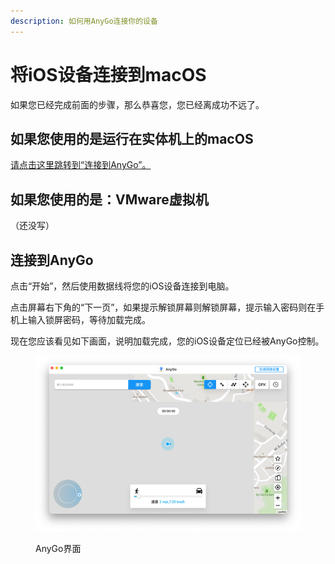 ```yaml
---
description: 如何用AnyGo连接你的设备
---
```


# 将iOS设备连接到macOS

如果您已经完成前面的步骤，那么恭喜您，您已经离成功不远了。

## 如果您使用的是运行在实体机上的macOS

[请点击这里跳转到“连接到AnyGo](jiang-ios-she-bei-lian-jie-dao-macos.md#kai-shi-lian-jie)[”。](jiang-ios-she-bei-lian-jie-dao-macos.md#kai-shi-lian-jie)

## 如果您使用的是：VMware虚拟机

（还没写）

## 连接到AnyGo

点击“开始”，然后使用数据线将您的iOS设备连接到电脑。

点击屏幕右下角的“下一页”，如果提示解锁屏幕则解锁屏幕，提示输入密码则在手机上输入锁屏密码，等待加载完成。

现在您应该看见如下画面，说明加载完成，您的iOS设备定位已经被AnyGo控制。

<figure><img src=".gitbook/assets/截屏2022-12-06 03.07.57.png" alt=""><figcaption><p>AnyGo界面</p></figcaption></figure>
